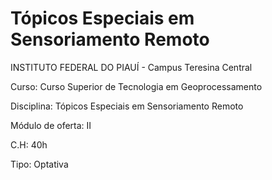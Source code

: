 # Tópicos Especiais em Sensoriamento Remoto

INSTITUTO FEDERAL DO PIAUÍ - Campus Teresina Central

Curso: Curso Superior de Tecnologia em Geoprocessamento

Disciplina: Tópicos Especiais em Sensoriamento Remoto

Módulo de oferta: II 

C.H: 40h

Tipo: Optativa
